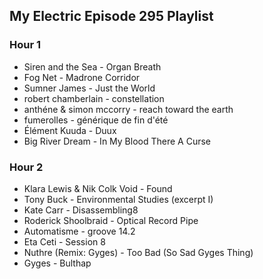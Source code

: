 ## My Electric Episode 295 Playlist

### Hour 1
* Siren and the Sea - Organ Breath
* Fog Net - Madrone Corridor
* Sumner James - Just the World
* robert chamberlain - constellation
* anthéne & simon mccorry - reach toward the earth
* fumerolles - générique de fin d'été
* Élément Kuuda - Duux
* Big River Dream - In My Blood There A Curse

### Hour 2
* Klara Lewis & Nik Colk Void - Found
* Tony Buck - Environmental Studies (excerpt I)
* Kate Carr - Disassembling8
* Roderick Shoolbraid - Optical Record Pipe
* Automatisme - groove 14.2
* Eta Ceti - Session 8
* Nuthre (Remix: Gyges) - Too Bad (So Sad Gyges Thing)
* Gyges - Bulthap

